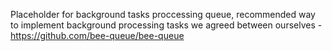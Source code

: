 Placeholder for background tasks proccessing queue, recommended way to implement background processing tasks we agreed between ourselves - https://github.com/bee-queue/bee-queue